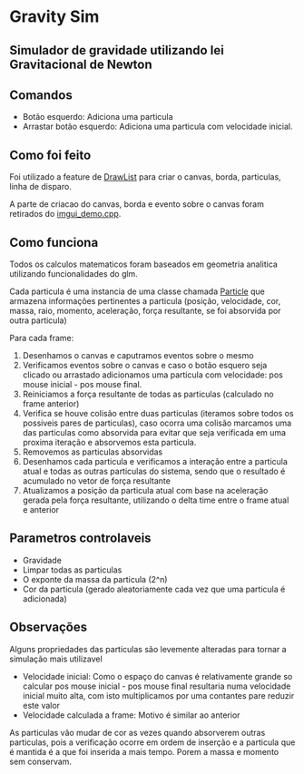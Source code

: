# Gravity Sim
## Simulador de gravidade utilizando lei Gravitacional de Newton

## Comandos
* Botão esquerdo: Adiciona uma particula
* Arrastar botão esquerdo: Adiciona uma particula com velocidade inicial.

## Como foi feito
Foi utilizado a feature de [DrawList](https://github.com/ocornut/imgui/blob/master/imgui_demo.cpp) para criar o canvas, borda, particulas, linha de disparo.

A parte de criacao do canvas, borda e evento sobre o canvas foram retirados do [imgui_demo.cpp](https://github.com/ocornut/imgui/blob/master/imgui_demo.cpp#L7642).

## Como funciona
Todos os calculos matematicos foram baseados em geometria analitica utilizando funcionalidades do glm.

Cada particula é uma instancia de uma classe chamada [Particle](particle.hpp) que armazena informações pertinentes a particula (posição, velocidade, cor, massa, raio, momento, aceleração, força resultante, se foi absorvida por outra particula)

Para cada frame:
1. Desenhamos o canvas e caputramos eventos sobre o mesmo
2. Verificamos eventos sobre o canvas e caso o botão esquero seja clicado ou arrastado adicionamos uma particula com velocidade: pos mouse inicial - pos mouse final.
3. Reiniciamos a força resultante de todas as particulas (calculado no frame anterior)
4. Verifica se houve colisão entre duas particulas (iteramos sobre todos os possiveis pares de particulas), caso ocorra uma colisão marcamos uma das particulas como absorvida para evitar que seja verificada em uma proxima iteração e absorvemos esta particula.
5. Removemos as particulas absorvidas
6. Desenhamos cada particula e verificamos a interação entre a particula atual e todas as outras particulas do sistema, sendo que o resultado é acumulado no vetor de força resultante 
7. Atualizamos a posição da particula atual com base na aceleração gerada pela força resultante, utilizando o delta time entre o frame atual e anterior

## Parametros controlaveis
* Gravidade
* Limpar todas as particulas
* O exponte da massa da particula (2^n)
* Cor da particula (gerado aleatoriamente cada vez que uma particula é adicionada)

## Observações
Alguns propriedades das particulas são levemente alteradas para tornar a simulação mais utilizavel
* Velocidade inicial: Como o espaço do canvas é relativamente grande so calcular pos mouse inicial - pos mouse final resultaria numa velocidade inicial muito alta, com isto multiplicamos por uma contantes pare reduzir este valor
* Velocidade calculada a frame: Motivo é similar ao anterior

As particulas vão mudar de cor as vezes quando absorverem outras particulas, pois a verificação ocorre em ordem de inserção e a particula que é mantida é a que foi inserida a mais tempo. Porem a massa e momento sem conservam.
